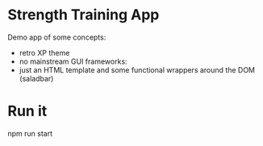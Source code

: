 
# Strength Training App

Demo app of some concepts:
- retro XP theme
- no mainstream GUI frameworks: 
- just an HTML template and some functional wrappers around the DOM (saladbar)

# Run it

npm run start
